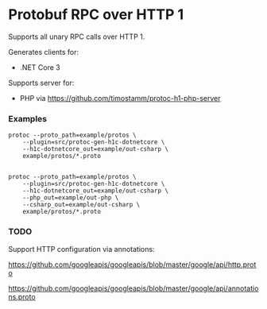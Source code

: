 Protobuf RPC over HTTP 1
========================

Supports all unary RPC calls over HTTP 1. 

Generates clients for:
- .NET Core 3

Supports server for:
- PHP via https://github.com/timostamm/protoc-h1-php-server



### Examples

```shell script
protoc --proto_path=example/protos \
    --plugin=src/protoc-gen-h1c-dotnetcore \
    --h1c-dotnetcore_out=example/out-csharp \
    example/protos/*.proto


protoc --proto_path=example/protos \
    --plugin=src/protoc-gen-h1c-dotnetcore \
    --h1c-dotnetcore_out=example/out-csharp \
    --php_out=example/out-php \
    --csharp_out=example/out-csharp \
    example/protos/*.proto

```




### TODO

Support HTTP configuration via annotations:

https://github.com/googleapis/googleapis/blob/master/google/api/http.proto

https://github.com/googleapis/googleapis/blob/master/google/api/annotations.proto
